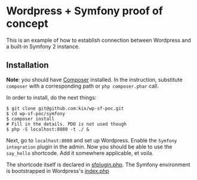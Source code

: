 # Wordpress + Symfony proof of concept

This is an example of how to establish connection between Wordpress and a built-in Symfony 2 instance.

## Installation

**Note**: you should have [Composer](https://getcomposer.org/doc/00-intro.md#installation-linux-unix-osx) installed. In the instruction, substitute ``composer`` with a corresponding path or ``php composer.phar`` call.

In order to install, do the next things:

```
$ git clone git@github.com:kix/wp-sf-poc.git
$ cd wp-sf-poc/symfony
$ composer install
# Fill in the details. PDO is not used though
$ php -S localhost:8080 -t ./ &
```

Next, go to ``localhost:8080`` and set up Wordpress. Enable the ``Symfony integration`` plugin in the admin. Now you should be able to use the ``say_hello`` shortcode. Add it somewhere applicable, et voila.

The shortcode itself is declared in [sfplugin.php](https://github.com/kix/wp-sf-poc/blob/bf97231fade290eabb13dccd81861cda3eabb722/wp-content/plugins/sfplugin/sfplugin.php). The Symfony environment is bootstrapped in Wordpress's [index.php](https://github.com/kix/wp-sf-poc/blob/bf97231fade290eabb13dccd81861cda3eabb722/index.php#L8)